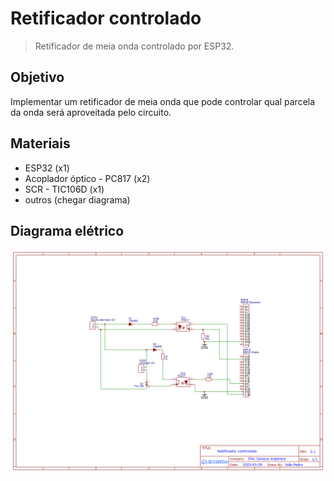 # Retificador controlado

> Retificador de meia onda controlado por ESP32.

## Objetivo

Implementar um retificador de meia onda que pode controlar qual parcela da onda será aproveitada pelo circuito.

## Materiais

-   ESP32 (x1)
-   Acoplador óptico - PC817 (x2)
-   SCR - TIC106D (x1)
-   outros (chegar diagrama)

## Diagrama elétrico

![Diagrama](https://github.com/gepetojj/retificador-controlado/blob/main/.github/assets/diagrama.png?raw=true)
